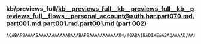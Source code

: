 ### kb/previews_full/kb__previews_full__kb__previews_full__kb__previews_full__flows__personal_account@auth.har.part070.md.part001.md.part001.md.part001.md (part 002)

```md
AQABAP8AAAABAAAAAAAAAAABAAABAP8AAAAAAAAAAAD4/f0ABAIBADIXEwABAQAAAAD/AAAAAAD+//8A3/HzABsNCQAAAAAAAAD/AAAAAAAAAAAAAP8AAAAAAAAAAAAAAAABAAAAAAD/AAA
```

```

